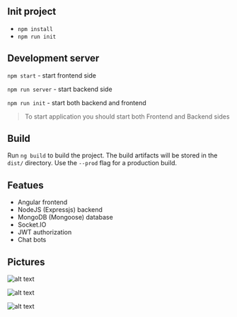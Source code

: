 ## Init project

* `npm install`
* `npm run init`

## Development server
`npm start` - start frontend side

`npm run server` - start backend side

`npm run init` - start both backend and frontend

> To start application you should start both Frontend and Backend sides

## Build
Run `ng build` to build the project. The build artifacts will be stored in the `dist/` directory. Use the `--prod` flag for a production build.

## Featues
* Angular frontend
* NodeJS (Expressjs) backend
* MongoDB (Mongoose) database
* Socket.IO
* JWT authorization
* Chat bots

## Pictures

![alt text](http://charmingdate.ru/ang2/Screen%20Shot%202018-09-16%20at%2012.37.01.png)

![alt text](http://charmingdate.ru/ang2/Screen%20Shot%202018-09-16%20at%2012.37.52.png)

![alt text](http://charmingdate.ru/ang2/Screen%20Shot%202018-09-16%20at%2012.38.11.png)


